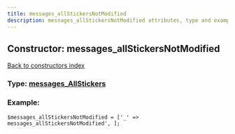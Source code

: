 ```yaml
---
title: messages_allStickersNotModified
description: messages_allStickersNotModified attributes, type and example
---
```

## Constructor: messages\_allStickersNotModified  
[Back to constructors index](index.md)






### Type: [messages\_AllStickers](../types/messages_AllStickers.md)


### Example:

```
$messages_allStickersNotModified = ['_' => messages_allStickersNotModified', ];
```